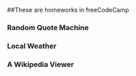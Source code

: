 ##These are homeworks in freeCodeCamp

### Random Quote Machine 
### Local Weather
### A Wikipedia Viewer
